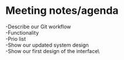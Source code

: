 # Meeting notes/agenda
-Describe our Git workflow\
-Functionality\
-Prio list\
-Show our updated system design\
-Show our first design of the interface\
